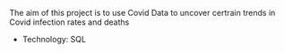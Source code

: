 The aim of this project is to use Covid Data to uncover certrain trends in Covid infection rates and deaths
- Technology: SQL
